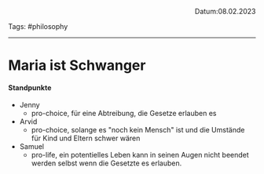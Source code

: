 <p align="right">Datum:08.02.2023</p>

Tags: #philosophy 

---
# Maria ist Schwanger
#### Standpunkte
- Jenny
	- pro-choice, für eine Abtreibung, die Gesetze erlauben es
- Arvid
	- pro-choice, solange es "noch kein Mensch" ist und die Umstände für Kind und Eltern schwer wären
- Samuel
	- pro-life, ein potentielles Leben kann in seinen Augen nicht beendet werden selbst wenn die Gesetzte es erlauben.